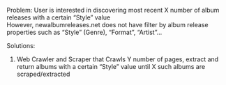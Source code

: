 Problem: 
User is interested in discovering most recent X number of album releases with a certain “Style” value  
However, newalbumreleases.net does not have filter by album release properties such as “Style” (Genre), “Format”, “Artist”...


Solutions:  
1.	Web Crawler and Scraper that Crawls Y number of pages, extract and return albums with a certain “Style” value until X such albums are scraped/extracted
